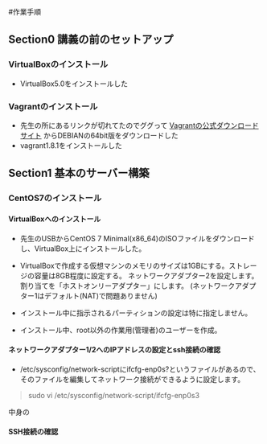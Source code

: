 #作業手順

## Section0 講義の前のセットアップ
### VirtualBoxのインストール
* VirtualBox5.0をインストールした

### Vagrantのインストール
* 先生の所にあるリンクが切れてたのでググって [Vagrantの公式ダウンロードサイト](https://www.vagrantup.com/downloads.html)  からDEBIANの64bit版をダウンロードした
* vagrant1.8.1をインストールした

## Section1 基本のサーバー構築
### CentOS7のインストール
#### VirtualBoxへのインストール
* 先生のUSBからCentOS 7 Minimal(x86_64)のISOファイルをダウンロードし、VirtualBox上にインストールした。
* VirtualBoxで作成する仮想マシンのメモリのサイズは1GBにする。ストレージの容量は8GB程度に設定する。
ネットワークアダプター2を設定します。割り当てを「ホストオンリーアダプター」にします。 (ネットワークアダプター1はデフォルト(NAT)で問題ありません)
* インストール中に指示されるパーティションの設定は特に指定しません。

* インストール中、root以外の作業用(管理者)のユーザーを作成。

#### ネットワークアダプター1/2へのIPアドレスの設定とssh接続の確認
* /etc/sysconfig/network-scriptにifcfg-enp0s?というファイルがあるので、 そのファイルを編集してネットワーク接続ができるように設定します。

>sudo vi /etc/sysconfig/network-script/ifcfg-enp0s3

中身の

#### SSH接続の確認
